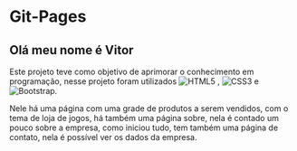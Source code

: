# Git-Pages

## Olá meu nome é Vitor

Este projeto teve como objetivo de aprimorar o conhecimento em programação, nesse projeto foram utilizados ![HTML5](https://img.shields.io/badge/html5-%23E34F26.svg?style=for-the-badge&logo=html5&logoColor=white) , ![CSS3](https://img.shields.io/badge/css3-%231572B6.svg?style=for-the-badge&logo=css3&logoColor=white) e ![Bootstrap](https://img.shields.io/badge/bootstrap-%238511FA.svg?style=for-the-badge&logo=bootstrap&logoColor=white).

Nele há uma página com uma grade de produtos a serem vendidos, com o tema de loja de jogos, há também uma página sobre, nela é contado um pouco sobre a empresa, como iniciou tudo, tem também uma página de contato, nela é possível ver os dados da empresa.

